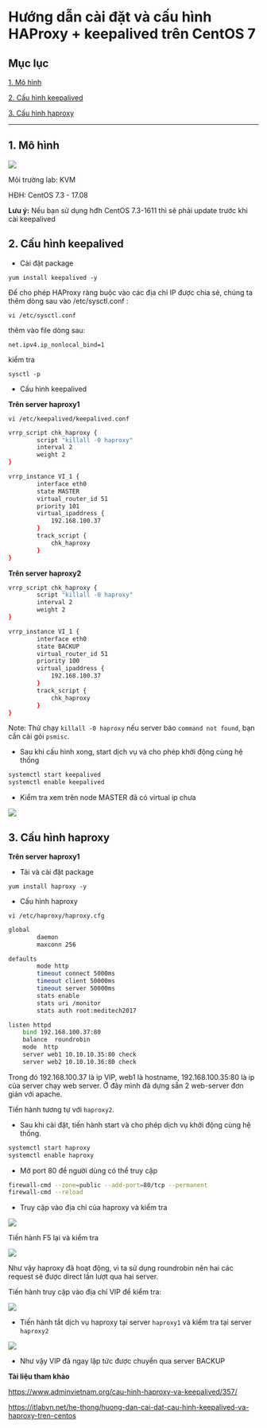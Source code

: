 # Hướng dẫn cài đặt và cấu hình HAProxy + keepalived trên CentOS 7

## Mục lục

[1. Mô hình](#1)

[2. Cấu hình keepalived](#3)

[3. Cấu hình haproxy](#2)


-----------

<a name="1"></a>
## 1. Mô hình

<img src="https://i.imgur.com/2XqhdTK.png">

Môi trường lab: KVM

HĐH: CentOS 7.3 - 17.08

**Lưu ý:** Nếu bạn sử dụng hđh CentOS 7.3-1611 thì sẽ phải update trước khi cài keepalived

<a name="3"></a>
## 2. Cấu hình keepalived

- Cài đặt package

`yum install keepalived -y`

Để cho phép HAProxy ràng buộc vào các địa chỉ IP được chia sẻ, chúng ta thêm dòng sau vào /etc/sysctl.conf :

`vi /etc/sysctl.conf`

thêm vào file dòng sau:

`net.ipv4.ip_nonlocal_bind=1`

kiểm tra

`sysctl -p`

- Cấu hình keepalived

**Trên server haproxy1**

`vi /etc/keepalived/keepalived.conf`

``` sh
vrrp_script chk_haproxy {           
        script "killall -0 haproxy"     
        interval 2                      
        weight 2                        
}

vrrp_instance VI_1 {
        interface eth0
        state MASTER
        virtual_router_id 51
        priority 101                    
        virtual_ipaddress {
            192.168.100.37         
        }
        track_script {
            chk_haproxy
        }
}
```

**Trên server haproxy2**

``` sh
vrrp_script chk_haproxy {       
        script "killall -0 haproxy"     
        interval 2                      
        weight 2                        
}

vrrp_instance VI_1 {
        interface eth0
        state BACKUP
        virtual_router_id 51
        priority 100                    
        virtual_ipaddress {
            192.168.100.37              
        }
        track_script {
            chk_haproxy
        }
}
```

Note: Thử chạy `killall -0 haproxy` nếu server báo `command not found`, bạn cần cài gói `psmisc`.

- Sau khi cấu hình xong, start dịch vụ và cho phép khởi động cùng hệ thống

``` sh
systemctl start keepalived
systemctl enable keepalived
```

- Kiểm tra xem trên node MASTER đã có virtual ip chưa

<img src="https://i.imgur.com/jUh83s1.png">

<a name="2"></a>
## 3. Cấu hình haproxy

**Trên server haproxy1**

- Tải và cài đặt package

`yum install haproxy -y`

- Cấu hình haproxy

`vi /etc/haproxy/haproxy.cfg`

``` sh
global
        daemon
        maxconn 256

defaults
        mode http
        timeout connect 5000ms
        timeout client 50000ms
        timeout server 50000ms
        stats enable
        stats uri /monitor
        stats auth root:meditech2017

listen httpd
    bind 192.168.100.37:80
    balance  roundrobin
    mode  http
    server web1 10.10.10.35:80 check
    server web2 10.10.10.36:80 check
```

Trong đó 192.168.100.37 là ip VIP, web1 là hostname, 192.168.100.35:80 là ip của server chạy web server. Ở đây mình đã dựng sẵn 2 web-server đơn giản với apache.

Tiến hành tương tự với `haproxy2`.

- Sau khi cài đặt, tiến hành start và cho phép dịch vụ khởi động cùng hệ thống.

``` sh
systemctl start haproxy
systemctl enable haproxy
```

- Mở port 80 để người dùng có thể truy cập

``` sh
firewall-cmd --zone=public --add-port=80/tcp --permanent
firewall-cmd --reload
```

- Truy cập vào địa chỉ của haproxy và kiểm tra

<img src="https://i.imgur.com/VNWM7Sp.png">

Tiến hành F5 lại và kiểm tra

<img src="https://i.imgur.com/E8jIXyV.png">

Như vậy haproxy đã hoạt động, vì ta sử dụng roundrobin nên hai các request sẽ được direct lần lượt qua hai server.

Tiến hành truy cập vào địa chỉ VIP để kiểm tra:

<img src="https://i.imgur.com/tjyCosf.png">

- Tiến hành tắt dịch vụ haproxy tại server `haproxy1` và kiểm tra tại server `haproxy2`

<img src="https://i.imgur.com/k6de4sR.png">

- Như vậy VIP đã ngay lập tức được chuyển qua server BACKUP

**Tài liệu tham khảo**

https://www.adminvietnam.org/cau-hinh-haproxy-va-keepalived/357/

https://itlabvn.net/he-thong/huong-dan-cai-dat-cau-hinh-keepalived-va-haproxy-tren-centos
